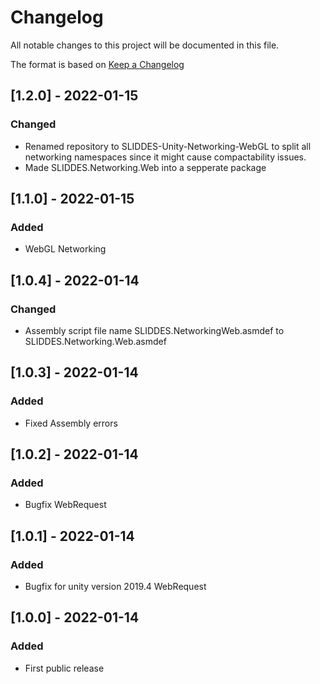 # Changelog
All notable changes to this project will be documented in this file.

The format is based on [Keep a Changelog](https://keepachangelog.com/en/1.0.0/)

## [1.2.0] - 2022-01-15
### Changed
- Renamed repository to SLIDDES-Unity-Networking-WebGL to split all networking namespaces since it might cause compactability issues.
- Made SLIDDES.Networking.Web into a sepperate package

## [1.1.0] - 2022-01-15
### Added
- WebGL Networking

## [1.0.4] - 2022-01-14
### Changed
- Assembly script file name SLIDDES.NetworkingWeb.asmdef to SLIDDES.Networking.Web.asmdef

## [1.0.3] - 2022-01-14
### Added
- Fixed Assembly errors

## [1.0.2] - 2022-01-14
### Added
- Bugfix WebRequest

## [1.0.1] - 2022-01-14
### Added
- Bugfix for unity version 2019.4 WebRequest

## [1.0.0] - 2022-01-14
### Added
- First public release